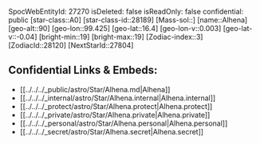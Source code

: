 ﻿---
location: [16.4,-99.425,90]
type: Star
tags:
- astro/Star

---
SpocWebEntityId: 27270
isDeleted: false
isReadOnly: false
confidential: public
[star-class::A0]
[star-class-id::28189]
[Mass-sol::]
[name::Alhena]
[geo-alt::90]
[geo-lon::99.425]
[geo-lat::16.4]
[geo-lon-v::0.003]
[geo-lat-v::-0.04]
[bright-min::19]
[bright-max::19]
[Zodiac-index::3]
[ZodiacId::28120]
[NextStarId::27804]



## Confidential Links & Embeds: 
- [[../../../_public/astro/Star/Alhena.md|Alhena]] 
- [[../../../_internal/astro/Star/Alhena.internal|Alhena.internal]] 
- [[../../../_protect/astro/Star/Alhena.protect|Alhena.protect]] 
- [[../../../_private/astro/Star/Alhena.private|Alhena.private]] 
- [[../../../_personal/astro/Star/Alhena.personal|Alhena.personal]] 
- [[../../../_secret/astro/Star/Alhena.secret|Alhena.secret]]

